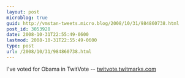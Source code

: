 ```yaml
---
layout: post
microblog: true
guid: http://vmstan-tweets.micro.blog/2008/10/31/984860738.html
post_id: 3053928
date: 2008-10-31T22:55:49-0600
lastmod: 2008-10-31T22:55:49-0600
type: post
url: /2008/10/31/984860738.html
---
```

I've voted for Obama in TwitVote -- [twitvote.twitmarks.com](http://twitvote.twitmarks.com/)
